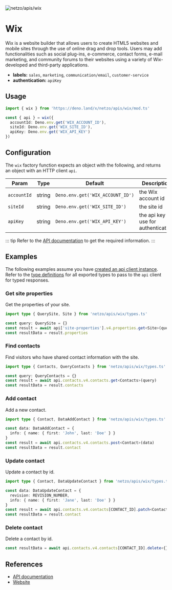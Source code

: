 <img src="https://raw.githubusercontent.com/netzo/netzo/main/assets/apis/wix.svg" alt="netzo/apis/wix" class="mb-5 w-75px">

# Wix

Wix is a website builder that allows users to create HTML5 websites and mobile sites through the use of online drag and drop tools. Users may add functionalities such as social plug-ins, e-commerce, contact forms, e-mail marketing, and community forums to their websites using a variety of Wix-developed and third-party applications.

- **labels:** `sales`, `marketing`, `communication/email`, `customer-service`
- **authentication:** `apiKey`

## Usage

```ts
import { wix } from 'https://deno.land/x/netzo/apis/wix/mod.ts'

const { api } = wix({
  accountId: Deno.env.get('WIX_ACCOUNT_ID'),
  siteId: Deno.env.get('WIX_SITE_ID'),
  apiKey: Deno.env.get('WIX_API_KEY')
})
```

## Configuration

The `wix` factory function expects an object with the following, and returns an object with an HTTP client `api`.

| Param       | Type   | Default                          | Description                           |
|-------------|--------|----------------------------------|---------------------------------------|
| `accountId` | string | `Deno.env.get('WIX_ACCOUNT_ID')` | the Wix account id                    |
| `siteId`    | string | `Deno.env.get('WIX_SITE_ID')`    | the site id                           |
| `apiKey`    | string | `Deno.env.get('WIX_API_KEY')`    | the api key to use for authentication |

::: tip Refer to the [API documentation](https://dev.wix.com/docs/rest/articles/getting-started/overview) to get the required information.
:::

## Examples

The following examples assume you have [created an api client instance](#usage). Refer to the [type definitions](https://deno.land/x/netzo/apis/wix/types.ts) for all exported types to pass to the `api` client for typed responses.

### Get site properties

Get the properties of your site.

```ts
import type { QuerySite, Site } from 'netzo/apis/wix/types.ts'

const query: QuerySite = {}
const result = await api['site-properties'].v4.properties.get<Site>(query)
const resultData = result.properties
```

### Find contacts

Find visitors who have shared contact information with the site.

```ts
import type { Contacts, QueryContacts } from 'netzo/apis/wix/types.ts'

const query: QueryContacts = {}
const result = await api.contacts.v4.contacts.get<Contacts>(query)
const resultData = result.contacts
```

### Add contact

Add a new contact.

```ts
import type { Contact, DataAddContact } from 'netzo/apis/wix/types.ts'

const data: DataAddContact = {
  info: { name: { first: 'John', last: 'Doe' } }
}
const result = await api.contacts.v4.contacts.post<Contact>(data)
const resultData = result.contact
```

### Update contact

Update a contact by id.

```ts
import type { Contact, DataUpdateContact } from 'netzo/apis/wix/types.ts'

const data: DataUpdateContact = {
  revision: REVISION_NUMBER,
  info: { name: { first: 'Jane', last: 'Doe' } }
}
const result = await api.contacts.v4.contacts[CONTACT_ID].patch<Contact>(data)
const resultData = result.contact
```

### Delete contact

Delete a contact by id.

```ts
const resultData = await api.contacts.v4.contacts[CONTACT_ID].delete<{}>()
```

## References

- [API documentation](https://dev.wix.com/api/rest/getting-started/overview)
- [Website](https://www.wix.com/)
